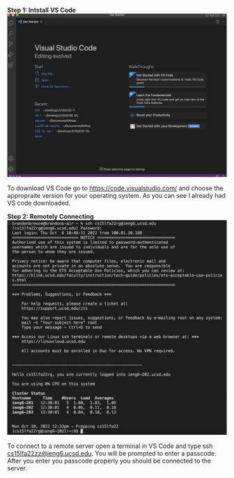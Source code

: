 **Step 1: Intstall VS Code**
![Image0](/VS-code.png)

To download VS Code go to https://code.visualstudio.com/ and choose the appropraite version for your operating system.
As you can see I already had VS code downloaded.

**Step 2: Remotely Connecting**
![Image1](/remotely-connecting.png)

To connect to a remote server open a terminal in VS Code and type ssh cs15lfa22zz@ieng6.ucsd.edu.  You will be prompted to enter a passcode.  After you enter you passcode properly you should be connected to the server.
